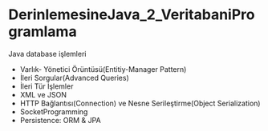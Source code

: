 # DerinlemesineJava_2_VeritabaniProgramlama
Java database işlemleri  <br/>

<ul>
<li>Varlık- Yönetici Örüntüsü(Entitiy-Manager Pattern)</li>
<li>İleri Sorgular(Advanced Queries)</li>
  <li>İleri Tür İşlemler </li>
  <li>XML ve JSON </li>
  <li>HTTP Bağlantısı(Connection) ve Nesne Serileştirme(Object Serialization) </li>
  <li>SocketProgramming </li>
  <li>Persistence: ORM & JPA </li>
  
</ul>
